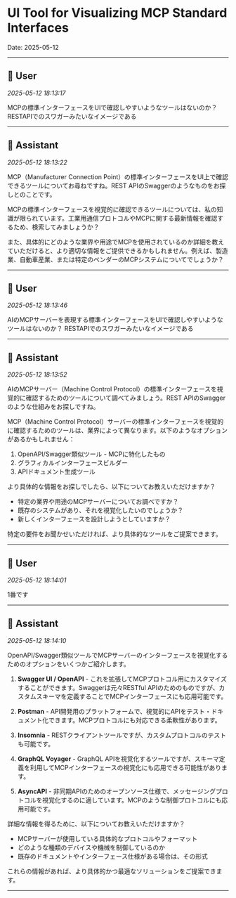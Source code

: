 # UI Tool for Visualizing MCP Standard Interfaces

Date: 2025-05-12

---

## 👤 User
*2025-05-12 18:13:17*

MCPの標準インターフェースをUIで確認しやすいようなツールはないのか？
RESTAPIでのスワガーみたいなイメージである

---

## 🤖 Assistant
*2025-05-12 18:13:22*

MCP（Manufacturer Connection Point）の標準インターフェースをUI上で確認できるツールについてお尋ねですね。REST APIのSwaggerのようなものをお探しとのことです。

MCPの標準インターフェースを視覚的に確認できるツールについては、私の知識が限られています。工業用通信プロトコルやMCPに関する最新情報を確認するため、検索してみましょうか？

また、具体的にどのような業界や用途でMCPを使用されているのか詳細を教えていただけると、より適切な情報をご提供できるかもしれません。例えば、製造業、自動車産業、または特定のベンダーのMCPシステムについてでしょうか？

---

## 👤 User
*2025-05-12 18:13:46*

AIのMCPサーバーを表現する標準インターフェースをUIで確認しやすいようなツールはないのか？
RESTAPIでのスワガーみたいなイメージである

---

## 🤖 Assistant
*2025-05-12 18:13:52*

AIのMCPサーバー（Machine Control Protocol）の標準インターフェースを視覚的に確認するためのツールについて調べてみましょう。REST APIのSwaggerのような仕組みをお探しですね。

MCP（Machine Control Protocol）サーバーの標準インターフェースを視覚的に確認するためのツールは、業界によって異なります。以下のようなオプションがあるかもしれません：

1. OpenAPI/Swagger類似ツール - MCPに特化したもの
2. グラフィカルインターフェースビルダー
3. APIドキュメント生成ツール

より具体的な情報をお探しでしたら、以下についてお教えいただけますか？
- 特定の業界や用途のMCPサーバーについてお調べですか？
- 既存のシステムがあり、それを視覚化したいのでしょうか？
- 新しくインターフェースを設計しようとしていますか？

特定の要件をお聞かせいただければ、より具体的なツールをご提案できます。

---

## 👤 User
*2025-05-12 18:14:01*

1番です

---

## 🤖 Assistant
*2025-05-12 18:14:10*

OpenAPI/Swagger類似ツールでMCPサーバーのインターフェースを視覚化するためのオプションをいくつかご紹介します。

1. **Swagger UI / OpenAPI** - これを拡張してMCPプロトコル用にカスタマイズすることができます。Swaggerは元々RESTful APIのためのものですが、カスタムスキーマを定義することでMCPインターフェースにも応用可能です。

2. **Postman** - API開発用のプラットフォームで、視覚的にAPIをテスト・ドキュメント化できます。MCPプロトコルにも対応できる柔軟性があります。

3. **Insomnia** - RESTクライアントツールですが、カスタムプロトコルのテストも可能です。

4. **GraphQL Voyager** - GraphQL APIを視覚化するツールですが、スキーマ定義を利用してMCPインターフェースの視覚化にも応用できる可能性があります。

5. **AsyncAPI** - 非同期APIのためのオープンソース仕様で、メッセージングプロトコルを視覚化するのに適しています。MCPのような制御プロトコルにも応用可能です。

詳細な情報を得るために、以下についてお教えいただけますか？
- MCPサーバーが使用している具体的なプロトコルやフォーマット
- どのような種類のデバイスや機械を制御しているのか
- 既存のドキュメントやインターフェース仕様がある場合は、その形式

これらの情報があれば、より具体的かつ最適なソリューションをご提案できます。

---

